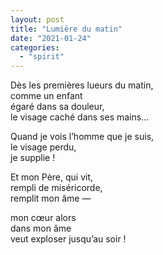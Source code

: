 ```yaml
---
layout: post
title: "Lumière du matin"
date: "2021-01-24"
categories:
  - "spirit"
---
```


Dès les premières lueurs du matin,  
comme un enfant  
égaré dans sa douleur,  
le visage caché dans ses mains...  

Quand je vois l’homme que je suis,  
le visage perdu,  
je supplie !  

Et mon Père, qui vit,  
rempli de miséricorde,  
remplit mon âme —  

mon cœur alors  
dans mon âme  
veut exploser jusqu’au soir !
